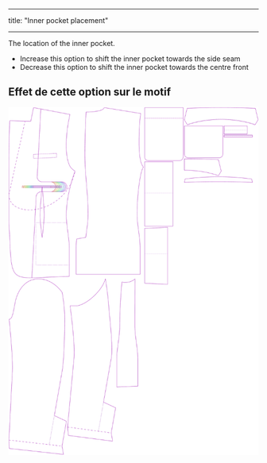 - - -
title: "Inner pocket placement"
- - -

The location of the inner pocket.

- Increase this option to shift the inner pocket towards the side seam
- Decrease this option to shift the inner pocket towards the centre front

## Effet de cette option sur le motif

![Cette image montre l'effet de cette option en superposant plusieurs variantes qui ont une valeur différente pour cette option](jaeger_innerpocketplacement_sample.svg "Effet de cette option sur le modèle")
